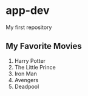 # app-dev
My first repository
## My Favorite Movies

1. Harry Potter
2. The Little Prince
3. Iron Man
4. Avengers
5. Deadpool
